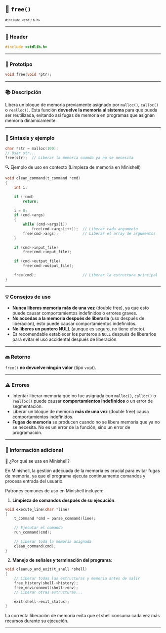 ## 🧩 `free()`  
<small><code>#include &lt;stdlib.h&gt;</code></small>

---

### 🧾 Header
```c
#include <stdlib.h>
```

---

### 🧪 Prototipo
```c
void free(void *ptr);
```

---

### 📚 Descripción
Libera un bloque de memoria previamente asignado por `malloc()`, `calloc()` o `realloc()`. Esta función **devuelve la memoria al sistema** para que pueda ser reutilizada, evitando así fugas de memoria en programas que asignan memoria dinámicamente.

---

### 🧰 Sintaxis y ejemplo
```c
char *str = malloc(100);
// Usar str...
free(str);  // Liberar la memoria cuando ya no se necesita
```

<summary>🔍 Ejemplo de uso en contexto (Limpieza de memoria en Minishell)</summary>

```c
void clean_command(t_command *cmd)
{
    int i;
    
    if (!cmd)
        return;
        
    i = 0;
    if (cmd->args)
    {
        while (cmd->args[i])
            free(cmd->args[i++]);  // Liberar cada argumento
        free(cmd->args);           // Liberar el array de argumentos
    }
    
    if (cmd->input_file)
        free(cmd->input_file);
        
    if (cmd->output_file)
        free(cmd->output_file);
        
    free(cmd);                     // Liberar la estructura principal
}
```

---

### 💡 Consejos de uso
- **Nunca liberes memoria más de una vez** (double free), ya que esto puede causar comportamientos indefinidos o errores graves.
- **No accedas a la memoria después de liberarla** (uso después de liberación), esto puede causar comportamientos indefinidos.
- **No liberes un puntero NULL** (aunque es seguro, no tiene efecto).
- Es recomendable establecer los punteros a `NULL` después de liberarlos para evitar el uso accidental después de liberación.

---

### 🔙 Retorno
`free()` **no devuelve ningún valor** (tipo `void`).

---

### ⚠️ Errores
- Intentar liberar memoria que no fue asignada con `malloc()`, `calloc()` o `realloc()` puede causar **comportamientos indefinidos** o un error de segmentación.
- Liberar un bloque de memoria **más de una vez** (double free) causa comportamientos indefinidos.
- **Fugas de memoria** se producen cuando no se libera memoria que ya no se necesita. No es un error de la función, sino un error de programación.

---

### 🧭 Información adicional

<summary>📎 ¿Por qué se usa en Minishell?</summary>

En Minishell, la gestión adecuada de la memoria es crucial para evitar fugas de memoria, ya que el programa ejecuta continuamente comandos y procesa entrada del usuario.

Patrones comunes de uso en Minishell incluyen:

1. **Limpieza de comandos después de su ejecución**:
```c
void execute_line(char *line)
{
    t_command *cmd = parse_command(line);
    
    // Ejecutar el comando
    run_command(cmd);
    
    // Liberar toda la memoria asignada
    clean_command(cmd);
}
```

2. **Manejo de señales y terminación del programa**:
```c
void cleanup_and_exit(t_shell *shell)
{
    // Liberar todas las estructuras y memoria antes de salir
    free_history(shell->history);
    free_environment(shell->env);
    // Liberar otras estructuras...
    
    exit(shell->exit_status);
}
```

La correcta liberación de memoria evita que el shell consuma cada vez más recursos durante su ejecución.

---